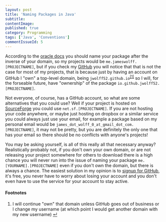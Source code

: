 ```yaml
---
layout: post
title: 'Naming Packages in Java'
subtitle: 
contentImage: 
published: true
category: Programming
tags: ['Java', 'Conventions']
commentIssueId: 5
---
```

According to the [oracle docs](https://docs.oracle.com/javase/tutorial/java/package/namingpkgs.html) you should name your package after the inverse of your domain, so my projects would be `me.jameswolff.[PROJECTNAME]`, but if you check my [GitHub](https://github.com/jwolff52) you will notice that that is not the case for most of my projects, that is because just by having an account on GitHub I "own" a top-level domain, being `jwolff52.github.io`<sup><a class="anchor" name="cont-1" href="#fn-1">[1]</a></sup> so I will, for the forseable future, have "ownership" of the package `io.github.jwolff52.[PROJECTNAME]`<!--more-->.

Not everyone, of course, has a GitHub account, so what are some alternatives that you could use? Well if your project is hosted on [SourceForge](http://sourceforge.net) you could use `net.sf.[PROJECTNAME]`. If you are not hosting your code anywhere, or maybe just hosting on dropbox or a similar service you could always just use your email, for example a package based on my personal email would be `james_dot_wolff_0_at_gmail_dot_com.[PROJECTNAME]`, it may not be pretty, but you are definitely the only one that has your email so there should be no conflicts with anyone's projects!

You may be asking yourself, is all of this really all that necessary anyway? Realistically probably not, if you don't own your own domain, or are not releasing your project somewhere for others to download there is a high chance you will never run into the issue of naming your package `me.[YOURNAME].[PROJECTNAME]` even if you don't own the domain, but there is always a chance. The easiest solution in my opinion is to [signup for GitHub](https://github.com/signup), it's free, you never have to worry about losing your account and you don't even have to use the service for your account to stay active.

<h4>Footnotes</h4>
<ol class="footnotes">
  <li><a class="anchor" name="fn-1"></a>I will continue "own" that domain unless GitHub goes out of business or I change my username (at which point I would get another domain with my new username) <a href="#cont-1">↵</a></li>
</ol>
